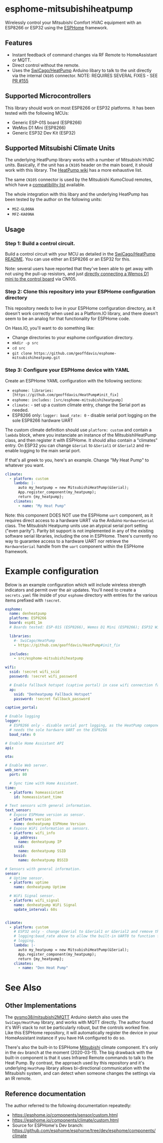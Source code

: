 # esphome-mitsubishiheatpump

Wirelessly control your Mitsubishi Comfort HVAC equipment with an ESP8266 or
ESP32 using the [ESPHome](https://esphome.io) framework.

## Features
* Instant feedback of command changes via RF Remote to HomeAssistant or MQTT.
* Direct control without the remote.
* Uses the [SwiCago/HeatPump](https://github.com/SwiCago/HeatPump) Arduino
  libary to talk to the unit directly via the internal `CN105` connector.
  NOTE: REQUIRES SEVERAL FIXES - SEE [PR
  #155](https://github.com/SwiCago/HeatPump/pull/155)

## Supported Microcontrollers
This library should work on most ESP8266 or ESP32 platforms. It has been tested
with the following MCUs:
* Generic ESP-01S board (ESP8266)
* WeMos D1 Mini (ESP8266)
* Generic ESP32 Dev Kit (ESP32)

## Supported Mitsubishi Climate Units
The underlying HeatPump library works with a number of Mitsubishi HVAC
units. Basically, if the unit has a `CN105` header on the main board, it should
work with this library. The [HeatPump
wiki](https://github.com/SwiCago/HeatPump/wiki/Supported-models) has a more
exhaustive list.

The same `CN105` connector is used by the Mitsubishi KumoCloud remotes, which
have a
[compatibility list](https://www.mitsubishicomfort.com/kumocloud/compatibility)
available.

The whole integration with this libary and the underlying HeatPump has been
tested by the author on the following units:
* `MSZ-GL06NA`
* `MFZ-KA09NA`

## Usage
### Step 1: Build a control circuit.

Build a control circuit with your MCU as detailed in the [SwiCago/HeatPump
 README](https://github.com/SwiCago/HeatPump/blob/master/README.md).
You can use either an ESP8266 or an ESP32 for this.

Note: several users have reported that they've been able to get away with
not using the pull-up resistors, and just [directly connecting a Wemos D1 mini
to the control
board](https://github.com/SwiCago/HeatPump/issues/13#issuecomment-457897457)
via CN105.

### Step 2: Clone this repository into your ESPHome configuration directory

This repository needs to live in your ESPHome configuration directory, as it
doesn't work correctly when used as a Platform.IO library, and there doesn't
seem to be an analog for that functionality for ESPHome code.

On Hass.IO, you'll want to do something like:

* Change directories to your esphome configuration directory.
* `mkdir -p src`
* `cd src`
* `git clone https://github.com/geoffdavis/esphome-mitsubishiheatpump.git`

### Step 3: Configure your ESPHome device with YAML

Create an ESPHome YAML configuration with the following sections:
 * `esphome: libraries: [https://github.com/geoffdavis/HeatPump#init_fix]`
 * `esphome: includes: [src/esphome-mitsubishiheatpump]`
 * `climate:` - set up a custom climate entry, change the Serial port as needed.
 * ESP8266 only: `logger: baud_rate: 0` - disable serial port logging on the
   sole ESP8266 hardware UART

The custom climate definition should use `platform: custom` and contain a
`lambda` block, where you instanciate an instance of the MitsubishiHeatPump
class, and then register it with ESPHome. It should allso contain a "climates"
entry. On ESP32 you
can change `&Serial` to `&Serial1` or `&Serial2` and re-enable logging to the
main serial port.

If that's all greek to you, here's an example. Change "My Heat Pump" to
whatever you want.

```yaml
climate:
  - platform: custom
    lambda: |-
      auto my_heatpump = new MitsubishiHeatPump(&Serial);
      App.register_component(my_heatpump);
      return {my_heatpump};
    climates:
      - name: "My Heat Pump"
```

Note: this component DOES NOT use the ESPHome `uart` component, as it requires
direct access to a hardware UART via the Arduino `HardwareSerial` class. The
Mitsubishi Heatpump units use an atypical serial port setting ("even parity").
Parity bit support is not implemented in any of the existing software serial
libraries, including the one in ESPHome. There's currently no way to guarantee
access to a hardware UART nor retrieve the `HardwareSerial` handle from the
`uart` component within the ESPHome framework.

# Example configuration

Below is an example configuration which will include wireless strength
indicators and permit over the air updates. You'll need to create a
`secrets.yaml` file inside of your `esphome` directory with entries for the
various items prefixed with `!secret`.

```yaml
esphome:
  name: denheatpump
  platform: ESP8266
  board: esp01_1m
  # Boards tested: ESP-01S (ESP8266), Wemos D1 Mini (ESP8266); ESP32 Wifi-DevKit2

  libraries:
    #- SwiCago/HeatPump
    - https://github.com/geoffdavis/HeatPump#init_fix

  includes:
    - src/esphome-mitsubishiheatpump

wifi:
  ssid: !secret wifi_ssid
  password: !secret wifi_password

  # Enable fallback hotspot (captive portal) in case wifi connection fails
  ap:
    ssid: "Denheatpump Fallback Hotspot"
    password: !secret fallback_password

captive_portal:

# Enable logging
logger:
  # ESP8266 only - disable serial port logging, as the HeatPump component
  # needs the sole hardware UART on the ESP8266
  baud_rate: 0

# Enable Home Assistant API
api:

ota:

# Enable Web server.
web_server:
  port: 80

  # Sync time with Home Assistant.
time:
  - platform: homeassistant
    id: homeassistant_time

# Text sensors with general information.
text_sensor:
  # Expose ESPHome version as sensor.
  - platform: version
    name: denheatpump ESPHome Version
  # Expose WiFi information as sensors.
  - platform: wifi_info
    ip_address:
      name: denheatpump IP
    ssid:
      name: denheatpump SSID
    bssid:
      name: denheatpump BSSID

# Sensors with general information.
sensor:
  # Uptime sensor.
  - platform: uptime
    name: denheatpump Uptime

  # WiFi Signal sensor.
  - platform: wifi_signal
    name: denheatpump WiFi Signal
    update_interval: 60s


climate:
  - platform: custom
    # ESP32 only - change &Serial to &Serial1 or &Serial2 and remove the
    # logging:baud_rate above to allow the built-in UART0 to function for
    # logging.
    lambda: |-
      auto my_heatpump = new MitsubishiHeatPump(&Serial);
      App.register_component(my_heatpump);
      return {my_heatpump};
    climates:
      - name: "Den Heat Pump"
```

# See Also

## Other Implementations
The [gysmo38/mitsubishi2MQTT](https://github.com/gysmo38/mitsubishi2MQTT)
  Arduino sketch also uses the `SwiCago/HeatPump`
library, and works with MQTT directly. The author found it's WiFi stack to not
be particularly robust, but the controls worked fine. Like this ESPHome
repository, it will automatically register the device in your HomeAssistant
instance if you have HA configured to do so.

There's also the built-in to ESPHome
[Mitsubishi](https://github.com/esphome/esphome/blob/dev/esphome/components/mitsubishi/mitsubishi.h)
climate component. It's only in the `dev` branch at the moment (2020-03-11).
The big drawback with the built-in component is that it uses Infrared Remote
commands to talk to the Heat Pump. By contrast, the approach used by this
repository and it's underlying `HeatPump` library allows bi-directional
communication with the Mitsubishi system, and can detect when someone changes
the settings via an IR remote.

## Reference documentation

The author referred to the following documentation repeatedly:
* https://esphome.io/components/sensor/custom.html
* https://esphome.io/components/climate/custom.html
* Source for ESPHome's Dev branch: https://github.com/esphome/esphome/tree/dev/esphome/components/climate
